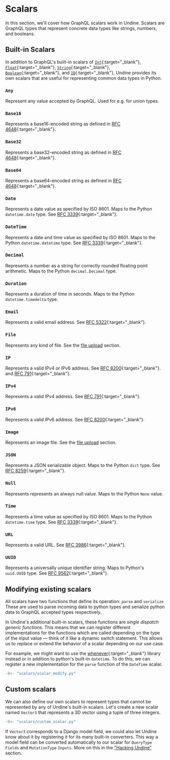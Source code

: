 # Scalars

In this section, we'll cover how GraphQL scalars work in Undine.
Scalars are GraphQL types that represent concrete data types like
strings, numbers, and booleans.

## Built-in Scalars

In addition to GraphQL's built-in scalars of
[`Int`](https://spec.graphql.org/draft/#sec-Int){:target="_blank"},
[`Float`](https://spec.graphql.org/draft/#sec-Float){:target="_blank"},
[`String`](https://spec.graphql.org/draft/#sec-String){:target="_blank"},
[`Boolean`](https://spec.graphql.org/draft/#sec-Boolean){:target="_blank"},
and [`ID`](https://spec.graphql.org/draft/#sec-ID){:target="_blank"},
Undine provides its own scalars that are useful for representing common data types
in Python.

### `Any`

Represent any value accepted by GraphQL. Used for e.g. for union types.

### `Base16`

Represents a base16-encoded string as defined in
[RFC 4648](https://datatracker.ietf.org/doc/html/rfc4648#section-8){:target="_blank"}.

### `Base32`

Represents a base32-encoded string as defined in
[RFC 4648](https://datatracker.ietf.org/doc/html/rfc4648#section-8){:target="_blank"}.

### `Base64`

Represents a base64-encoded string as defined in
[RFC 4648](https://datatracker.ietf.org/doc/html/rfc4648#section-8){:target="_blank"}.

### `Date`

Represents a date value as specified by ISO 8601.
Maps to the Python `datetime.date` type.
See [RFC 3339](https://datatracker.ietf.org/doc/html/rfc3339#section-5.6){:target="_blank"}.

### `DateTime`

Represents a date and time value as specified by ISO 8601.
Maps to the Python `datetime.datetime` type.
See [RFC 3339](https://datatracker.ietf.org/doc/html/rfc3339#section-5.6){:target="_blank"}.

### `Decimal`

Represents a number as a string for correctly rounded floating point arithmetic.
Maps to the Python `decimal.Decimal` type.

### `Duration`

Represents a duration of time in seconds.
Maps to the Python `datetime.timedelta` type.

### `Email`

Represents a valid email address.
See [RFC 5322](https://datatracker.ietf.org/doc/html/rfc5322#section-3.4.1){:target="_blank"}.

### `File`

Represents any kind of file. See the [file upload](file-upload.md) section.


### `IP`

Represents a valid IPv4 or IPv6 address.
See [RFC 8200](https://datatracker.ietf.org/doc/html/rfc8200){:target="_blank"}.
and [RFC 791](https://datatracker.ietf.org/doc/html/rfc791){:target="_blank"}.

### `IPv4`

Represents a valid IPv4 address.
See [RFC 791](https://datatracker.ietf.org/doc/html/rfc791){:target="_blank"}.


### `IPv6`

Represents a valid IPv6 address.
See [RFC 8200](https://datatracker.ietf.org/doc/html/rfc8200){:target="_blank"}.

### `Image`

Represents an image file. See the [file upload](file-upload.md) section.

### `JSON`

Represents a JSON serializable object.
Maps to the Python `dict` type.
See [RFC 8259](https://datatracker.ietf.org/doc/html/rfc8259){:target="_blank"}.

### `Null`

Represents represents an always null value.
Maps to the Python `None` value.

### `Time`

Represents a time value as specified by ISO 8601.
Maps to the Python `datetime.time` type.
See [RFC 3339](https://datatracker.ietf.org/doc/html/rfc3339#section-5.6){:target="_blank"}.

### `URL`

Represents a valid URL.
See [RFC 3986](https://datatracker.ietf.org/doc/html/rfc3986){:target="_blank"}.

### `UUID`

Represents a universally unique identifier string.
Maps to Python's `uuid.UUID` type.
See [RFC 9562](https://datatracker.ietf.org/doc/html/rfc9562){:target="_blank"}.

## Modifying existing scalars

All scalars have two functions that define its operation: `parse` and `serialize` These are used to
parse incoming data to python types and serialize python data to GraphQL accepted types respectively.

In Undine's additional built-in scalars, these functions are _single dispatch generic functions_.
This means that we can register different implementations for the functions which are called
depending on the type of the input value — think of it like a dynamic switch statement.
This allows us to replace or extend the behavior of a scalar depending on our use case.

For example, we might want to use the [whenever]{:target="_blank"} library instead
or in addition to python's built-in `datetime`. To do this, we can register a new
implementation for the `parse` function of the `DateTime` scalar.

[whenever]: https://github.com/ariebovenberg/whenever

```python
-8<- "scalars/scalar_modify.py"
```

## Custom scalars

We can also define our own scalars to represent types that cannot be represented
by any of Undine's built-in scalars. Let's create a new scalar named `Vector3`
that represents a 3D vector using a tuple of three integers.

```python
-8<- "scalars/custom_scalar.py"
```

If `Vector3` corresponds to a Django model field, we could also let Undine know
about it by registering it for its many built-in converters. This way a model field
can be converted automatically to our scalar for `QueryType` `Fields` and `MutationType` `Inputs`.
More on this in the ["Hacking Undine"](hacking-undine.md) section.
